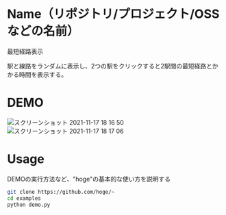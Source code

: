 # Name（リポジトリ/プロジェクト/OSSなどの名前）
最短経路表示

駅と線路をランダムに表示し、2つの駅をクリックすると2駅間の最短経路とかかる時間を表示する。

# DEMO
![スクリーンショット 2021-11-17 18 16 50](https://user-images.githubusercontent.com/64601938/142172043-d268c0bf-b185-41cf-bf8e-832b3772a678.png)
![スクリーンショット 2021-11-17 18 17 06](https://user-images.githubusercontent.com/64601938/142172060-7333091b-7a74-4f84-8436-dc38429d116c.png)

# Usage

DEMOの実行方法など、"hoge"の基本的な使い方を説明する

```bash
git clone https://github.com/hoge/~
cd examples
python demo.py
```

